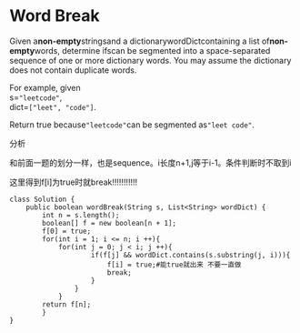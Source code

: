 # Word Break

Given a**non-empty**stringsand a dictionarywordDictcontaining a list of**non-empty**words, determine ifscan be segmented into a space-separated sequence of one or more dictionary words. You may assume the dictionary does not contain duplicate words.

For example, given  
s=`"leetcode"`,  
dict=`["leet", "code"]`.

Return true because`"leetcode"`can be segmented as`"leet code"`.

分析

和前面一题的划分一样，也是sequence。i长度n+1,j等于i-1。条件判断时不取到i

这里得到f\[i\]为true时就break!!!!!!!!!!!

```text
class Solution {
    public boolean wordBreak(String s, List<String> wordDict) {
        int n = s.length();
        boolean[] f = new boolean[n + 1];
        f[0] = true;
        for(int i = 1; i <= n; i ++){
            for(int j = 0; j < i; j ++){
                    if(f[j] && wordDict.contains(s.substring(j, i))){
                        f[i] = true;#能true就出来 不要一直做
                        break;
                    }
                }
            }
        return f[n];
        }            
}
```

